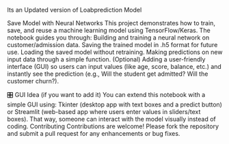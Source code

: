 Its an Updated version of Loabprediction Model

Save Model with Neural Networks
This project demonstrates how to train, save, and reuse a machine learning model using TensorFlow/Keras. The notebook guides you through:
Building and training a neural network on customer/admission data.
Saving the trained model in .h5 format for future use.
Loading the saved model without retraining.
Making predictions on new input data through a simple function.
(Optional) Adding a user-friendly interface (GUI) so users can input values (like age, score, balance, etc.) and instantly see the prediction (e.g., Will the student get admitted? Will the customer churn?).

🎛 GUI Idea (if you want to add it)
You can extend this notebook with a simple GUI using:
Tkinter (desktop app with text boxes and a predict button)
or Streamlit (web-based app where users enter values in sliders/text boxes).
That way, someone can interact with the model visually instead of coding.
Contributing
Contributions are welcome! Please fork the repository and submit a pull request for any enhancements or bug fixes.




